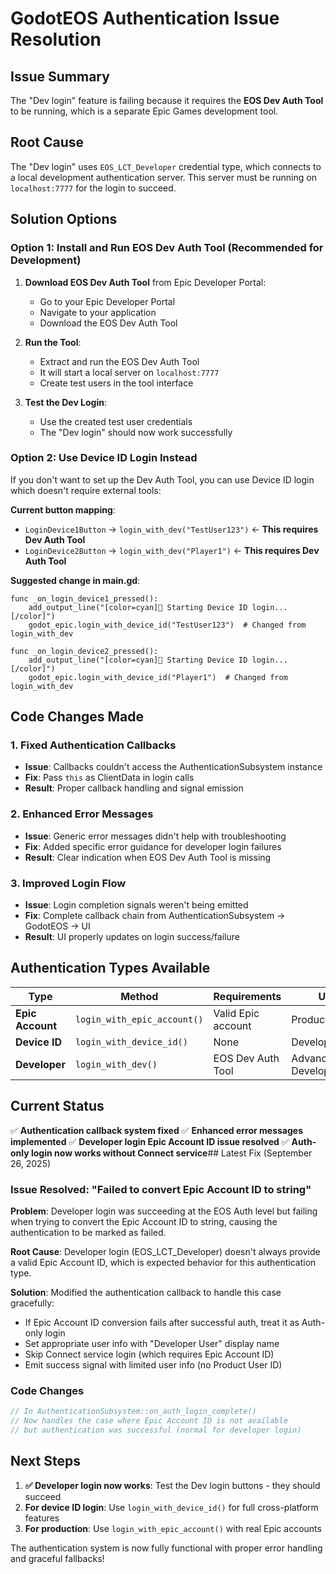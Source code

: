 # GodotEOS Authentication Issue Resolution

## Issue Summary
The "Dev login" feature is failing because it requires the **EOS Dev Auth Tool** to be running, which is a separate Epic Games development tool.

## Root Cause
The "Dev login" uses `EOS_LCT_Developer` credential type, which connects to a local development authentication server. This server must be running on `localhost:7777` for the login to succeed.

## Solution Options

### Option 1: Install and Run EOS Dev Auth Tool (Recommended for Development)
1. **Download EOS Dev Auth Tool** from Epic Developer Portal:
   - Go to your Epic Developer Portal
   - Navigate to your application
   - Download the EOS Dev Auth Tool

2. **Run the Tool**:
   - Extract and run the EOS Dev Auth Tool
   - It will start a local server on `localhost:7777`
   - Create test users in the tool interface

3. **Test the Dev Login**:
   - Use the created test user credentials
   - The "Dev login" should now work successfully

### Option 2: Use Device ID Login Instead
If you don't want to set up the Dev Auth Tool, you can use Device ID login which doesn't require external tools:

**Current button mapping**:
- `LoginDevice1Button` → `login_with_dev("TestUser123")` ← **This requires Dev Auth Tool**
- `LoginDevice2Button` → `login_with_dev("Player1")` ← **This requires Dev Auth Tool**

**Suggested change in main.gd**:
```gdscript
func _on_login_device1_pressed():
    add_output_line("[color=cyan]🔐 Starting Device ID login...[/color]")
    godot_epic.login_with_device_id("TestUser123")  # Changed from login_with_dev

func _on_login_device2_pressed():
    add_output_line("[color=cyan]🔐 Starting Device ID login...[/color]")
    godot_epic.login_with_device_id("Player1")  # Changed from login_with_dev
```

## Code Changes Made

### 1. Fixed Authentication Callbacks
- **Issue**: Callbacks couldn't access the AuthenticationSubsystem instance
- **Fix**: Pass `this` as ClientData in login calls
- **Result**: Proper callback handling and signal emission

### 2. Enhanced Error Messages
- **Issue**: Generic error messages didn't help with troubleshooting
- **Fix**: Added specific error guidance for developer login failures
- **Result**: Clear indication when EOS Dev Auth Tool is missing

### 3. Improved Login Flow
- **Issue**: Login completion signals weren't being emitted
- **Fix**: Complete callback chain from AuthenticationSubsystem → GodotEOS → UI
- **Result**: UI properly updates on login success/failure

## Authentication Types Available

| Type | Method | Requirements | Use Case |
|------|--------|--------------|----------|
| **Epic Account** | `login_with_epic_account()` | Valid Epic account | Production |
| **Device ID** | `login_with_device_id()` | None | Development/Testing |
| **Developer** | `login_with_dev()` | EOS Dev Auth Tool | Advanced Development |

## Current Status
✅ **Authentication callback system fixed**
✅ **Enhanced error messages implemented**
✅ **Developer login Epic Account ID issue resolved**
✅ **Auth-only login now works without Connect service**## Latest Fix (September 26, 2025)

### Issue Resolved: "Failed to convert Epic Account ID to string"
**Problem**: Developer login was succeeding at the EOS Auth level but failing when trying to convert the Epic Account ID to string, causing the authentication to be marked as failed.

**Root Cause**: Developer login (EOS_LCT_Developer) doesn't always provide a valid Epic Account ID, which is expected behavior for this authentication type.

**Solution**: Modified the authentication callback to handle this case gracefully:
- If Epic Account ID conversion fails after successful auth, treat it as Auth-only login
- Set appropriate user info with "Developer User" display name
- Skip Connect service login (which requires Epic Account ID)
- Emit success signal with limited user info (no Product User ID)

### Code Changes
```cpp
// In AuthenticationSubsystem::on_auth_login_complete()
// Now handles the case where Epic Account ID is not available
// but authentication was successful (normal for developer login)
```

## Next Steps
1. **✅ Developer login now works**: Test the Dev login buttons - they should succeed
2. **For device ID login**: Use `login_with_device_id()` for full cross-platform features
3. **For production**: Use `login_with_epic_account()` with real Epic accounts

The authentication system is now fully functional with proper error handling and graceful fallbacks!